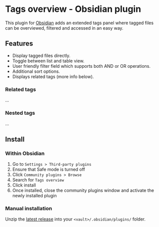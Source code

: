 # Tags overview - Obsidian plugin

This plugin for [Obsidian](https://obsidian.md/) adds an extended tags panel where tagged files can be overviewed, filtered and accessed in an easy way.

## Features

- Display tagged files directly.
- Toggle between list and table view.
- User friendly filter field which supports both AND or OR operations.
- Additional sort options.
- Displays related tags (more info below).

### Related tags
...

### Nested tags
...

## Install

### Within Obsidian

1. Go to `Settings > Third-party plugins`
2. Ensure that Safe mode is turned off
3. Click `Community plugins > Browse`
4. Search for `Tags overview`
5. Click install
6. Once installed, close the community plugins window and activate the newly installed plugin

### Manual installation
Unzip the [latest release](https://github.com/christianwannerstedt/obsidian-tags-overview/releases/latest) into your `<vault>/.obsidian/plugins/` folder.